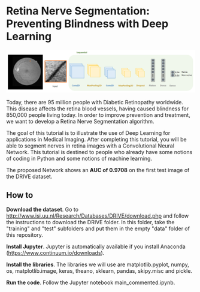# Retina Nerve Segmentation: Preventing Blindness with Deep Learning

![alt text](https://github.com/eliottbrion/retina_nerve_segmentation/blob/master/figures/notebook/EliottNet.png)

Today, there are 95 million people with Diabetic Retinopathy worldwide. This disease affects the retina blood vessels, having caused blindness for 850,000 people living today. In order to improve prevention and treatment, we want to develop a Retina Nerve Segmentation algorithm.

The goal of this tutorial is to illustrate the use of Deep Learning for applications in Medical Imaging. After completing this tutorial, you will be able to segment nerves in retina images with a Convolutional Neural Network. This tutorial is destined to people who already have some notions of coding in Python and some notions of machine learning.

The proposed Network shows an **AUC of 0.9708** on the first test image of the DRIVE dataset.

## How to

**Download the dataset**. Go to http://www.isi.uu.nl/Research/Databases/DRIVE/download.php and follow the instructions to download the DRIVE folder. In this folder, take the "training" and "test" subfolders and put them in the empty "data" folder of this repository.

**Install Jupyter**. Jupyter is automatically available if you install Anaconda (https://www.continuum.io/downloads).

**Install the libraries**. The libraries we will use are matplotlib.pyplot, numpy, os, matplotlib.image, keras, theano, sklearn, pandas, skipy.misc and pickle.

**Run the code**. Follow the Jupyter notebook main_commented.ipynb.
